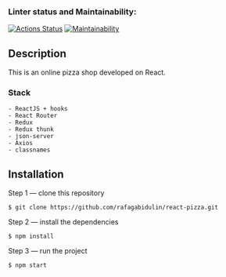 ### Linter status and Maintainability:

[![Actions Status](https://github.com/rafagabidulin/react-pizza/workflows/linter_status/badge.svg)](https://github.com/rafagabidulin/react-pizza/actions)
[![Maintainability](https://api.codeclimate.com/v1/badges/a8a3614e27ee611258c9/maintainability)](https://codeclimate.com/github/rafagabidulin/react-pizza/maintainability)

## Description

This is an online pizza shop developed on React.

### Stack

```
- ReactJS + hooks
- React Router
- Redux
- Redux thunk
- json-server
- Axios
- classnames
```

## Installation

Step 1 — clone this repository

```
$ git clone https://github.com/rafagabidulin/react-pizza.git
```

Step 2 — install the dependencies

```
$ npm install
```

Step 3 — run the project

```
$ npm start
```
